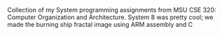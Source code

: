 Collection of my System programming assignments from MSU CSE 320: Computer Organization and Architecture. System 8 was pretty cool; we made the burning ship fractal image using ARM assembly and C
